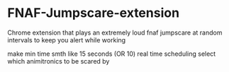# FNAF-Jumpscare-extension
Chrome extension that plays an extremely loud fnaf jumpscare at random intervals to keep you alert while working



make min time smth like 15 seconds (OR 10)
real time scheduling 
select which animitronics to be scared by 
